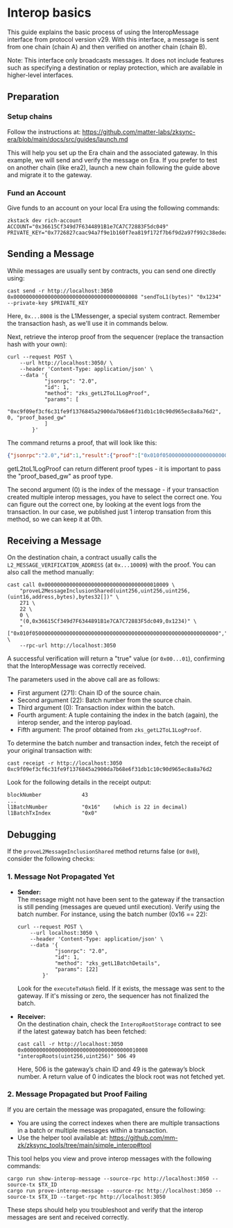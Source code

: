 # Interop basics

This guide explains the basic process of using the InteropMessage interface from protocol version v29. With this interface, a message is sent from one chain (chain A) and then verified on another chain (chain B).

Note: This interface only broadcasts messages. It does not include features such as specifying a destination or replay protection, which are available in higher-level interfaces.

## Preparation

### Setup chains

Follow the instructions at:
https://github.com/matter-labs/zksync-era/blob/main/docs/src/guides/launch.md

This will help you set up the Era chain and the associated gateway. In this example, we will send and verify the message on Era. If you prefer to test on another chain (like era2), launch a new chain following the guide above and migrate it to the gateway.

### Fund an Account

Give funds to an account on your local Era using the following commands:

```
zkstack dev rich-account
ACCOUNT="0x36615Cf349d7F6344891B1e7CA7C72883F5dc049"
PRIVATE_KEY="0x7726827caac94a7f9e1b160f7ea819f172f7b6f9d2a97f992c38edeab82d4110"
```

## Sending a Message

While messages are usually sent by contracts, you can send one directly using:

```
cast send -r http://localhost:3050 0x0000000000000000000000000000000000008008 "sendToL1(bytes)" "0x1234" --private-key $PRIVATE_KEY
```

Here, `0x...8008` is the L1Messenger, a special system contract. Remember the transaction hash, as we'll use it in commands below.

Next, retrieve the interop proof from the sequencer (replace the transaction hash with your own):

```
curl --request POST \
    --url http://localhost:3050/ \
    --header 'Content-Type: application/json' \
    --data '{
            "jsonrpc": "2.0",
            "id": 1,
            "method": "zks_getL2ToL1LogProof",
            "params": [
                "0xc9f09ef3cf6c31fe9f1376845a2900da7b68e6f31db1c10c90d965ec8a8a76d2", 0, "proof_based_gw"   
            ]
        }'
```

The command returns a proof, that will look like this:


```json
{"jsonrpc":"2.0","id":1,"result":{"proof":["0x010f050000000000000000000000000000000000000000000000000000000000","0x72abee45b59e344af8a6e520241c4744aff26ed411f4c4b00f8af09adada43ba","0xc3d03eebfd83049991ea3d3e358b6712e7aa2e2e63dc2d4b438987cec28ac8d0","0xe3697c7f33c31a9b0f0aeb8542287d0d21e8c4cf82163d0c44c7a98aa11aa111","0x199cc5812543ddceeddd0fc82807646a4899444240db2c0d2f20c3cceb5f51fa","0xe4733f281f18ba3ea8775dd62d2fcd84011c8c938f16ea5790fd29a03bf8db89","0x1798a1fd9c8fbb818c98cff190daa7cc10b6e5ac9716b4a2649f7c2ebcef2272","0x66d7c5983afe44cf15ea8cf565b34c6c31ff0cb4dd744524f7842b942d08770d","0xb04e5ee349086985f74b73971ce9dfe76bbed95c84906c5dffd96504e1e5396c","0xac506ecb5465659b3a927143f6d724f91d8d9c4bdb2463aee111d9aa869874db","0x124b05ec272cecd7538fdafe53b6628d31188ffb6f345139aac3c3c1fd2e470f","0xc3be9cbd19304d84cca3d045e06b8db3acd68c304fc9cd4cbffe6d18036cb13f","0xfef7bd9f889811e59e4076a0174087135f080177302763019adaf531257e3a87","0xa707d1c62d8be699d34cb74804fdd7b4c568b6c1a821066f126c680d4b83e00b","0xf6e093070e0389d2e529d60fadb855fdded54976ec50ac709e3a36ceaa64c291","0xe4ed1ec13a28c40715db6399f6f99ce04e5f19d60ad3ff6831f098cb6cf75944","0x0000000000000000000000000000000000000000000000000000000000000015","0x156467afe10e8eb1dcac04cca213c53d4bade9d73edfe9410ea45c86ebd9804e","0xcc4c41edb0c2031348b292b768e9bac1ee8c92c09ef8a3277c2ece409c12d86a","0x183a40fea23b03351928919261dfc02e45b94b564e263d339a601b9740112ccc","0x4cd95f8962e2e3b5f525a0f4fdfbbf0667990c7159528a008057f3592bcb2c06","0x112038ecbdf21c5fc2ef97d9ec047402bba05d6ff2aa1b304dcfac974ebaa109","0x0000000000000000000000000000001900000000000000000000000000000003","0x00000000000000000000000000000000000000000000000000000000000001fa","0x0102000100000000000000000000000000000000000000000000000000000000","0xf84927dc03d95cc652990ba75874891ccc5a4d79a0e10a2ffdd238a34a39f828","0x2c21d37d09509f7ccb3d7d93c86ff4d7b29246113b0032dec9688c9e119d6872"],"id":0,"root":"0xeb6861fa2f2fd60c93dba1343bf85e2312811fd23549b3df2b8017102430f086"}}
```

getL2toL1LogProof can return different proof types - it is important to pass the "proof_based_gw" as proof type.

The second argument (0) is the index of the message - if your transaction created multiple interop messages, you have to select the correct one. You can figure out the correct one, by looking at the event logs from the transaction. In our case, we published just 1 interop transation from this method, so we can keep it at 0th.


## Receiving a Message

On the destination chain, a contract usually calls the `L2_MESSAGE_VERIFICATION_ADDRESS` (at `0x...10009`) with the proof. You can also call the method manually:

```
cast call 0x0000000000000000000000000000000000010009 \
    "proveL2MessageInclusionShared(uint256,uint256,uint256,(uint16,address,bytes),bytes32[])" \
    271 \
    22 \
    0 \
    "(0,0x36615Cf349d7F6344891B1e7CA7C72883F5dc049,0x1234)" \
    "["0x010f050000000000000000000000000000000000000000000000000000000000","0x72abee45b59e344af8a6e520241c4744aff26ed411f4c4b00f8af09adada43ba","0xc3d03eebfd83049991ea3d3e358b6712e7aa2e2e63dc2d4b438987cec28ac8d0","0xe3697c7f33c31a9b0f0aeb8542287d0d21e8c4cf82163d0c44c7a98aa11aa111","0x199cc5812543ddceeddd0fc82807646a4899444240db2c0d2f20c3cceb5f51fa","0xe4733f281f18ba3ea8775dd62d2fcd84011c8c938f16ea5790fd29a03bf8db89","0x1798a1fd9c8fbb818c98cff190daa7cc10b6e5ac9716b4a2649f7c2ebcef2272","0x66d7c5983afe44cf15ea8cf565b34c6c31ff0cb4dd744524f7842b942d08770d","0xb04e5ee349086985f74b73971ce9dfe76bbed95c84906c5dffd96504e1e5396c","0xac506ecb5465659b3a927143f6d724f91d8d9c4bdb2463aee111d9aa869874db","0x124b05ec272cecd7538fdafe53b6628d31188ffb6f345139aac3c3c1fd2e470f","0xc3be9cbd19304d84cca3d045e06b8db3acd68c304fc9cd4cbffe6d18036cb13f","0xfef7bd9f889811e59e4076a0174087135f080177302763019adaf531257e3a87","0xa707d1c62d8be699d34cb74804fdd7b4c568b6c1a821066f126c680d4b83e00b","0xf6e093070e0389d2e529d60fadb855fdded54976ec50ac709e3a36ceaa64c291","0xe4ed1ec13a28c40715db6399f6f99ce04e5f19d60ad3ff6831f098cb6cf75944","0x0000000000000000000000000000000000000000000000000000000000000015","0x156467afe10e8eb1dcac04cca213c53d4bade9d73edfe9410ea45c86ebd9804e","0xcc4c41edb0c2031348b292b768e9bac1ee8c92c09ef8a3277c2ece409c12d86a","0x183a40fea23b03351928919261dfc02e45b94b564e263d339a601b9740112ccc","0x4cd95f8962e2e3b5f525a0f4fdfbbf0667990c7159528a008057f3592bcb2c06","0x112038ecbdf21c5fc2ef97d9ec047402bba05d6ff2aa1b304dcfac974ebaa109","0x0000000000000000000000000000003100000000000000000000000000000001","0x00000000000000000000000000000000000000000000000000000000000001fa","0x0101000100000000000000000000000000000000000000000000000000000000","0xf84927dc03d95cc652990ba75874891ccc5a4d79a0e10a2ffdd238a34a39f828"]" \
    --rpc-url http://localhost:3050
```

A successful verification will return a "true" value (or `0x00...01`), confirming that the InteropMessage was correctly received.

The parameters used in the above call are as follows:

- First argument (271): Chain ID of the source chain.
- Second argument (22): Batch number from the source chain.
- Third argument (0): Transaction index within the batch.
- Fourth argument: A tuple containing the index in the batch (again), the interop sender, and the interop payload.
- Fifth argument: The proof obtained from `zks_getL2ToL1LogProof`.

To determine the batch number and transaction index, fetch the receipt of your original transaction with:

```
cast receipt -r http://localhost:3050 0xc9f09ef3cf6c31fe9f1376845a2900da7b68e6f31db1c10c90d965ec8a8a76d2
```

Look for the following details in the receipt output:

```
blockNumber             43
...
l1BatchNumber           "0x16"    (which is 22 in decimal)
l1BatchTxIndex          "0x0"
```

## Debugging

If the `proveL2MessageInclusionShared` method returns false (or `0x0`), consider the following checks:

### 1. Message Not Propagated Yet

- **Sender:**  
    The message might not have been sent to the gateway if the transaction is still pending (messages are queued until execution). Verify using the batch number. For instance, using the batch number (0x16 == 22):

    ```shell
    curl --request POST \
        --url localhost:3050 \
        --header 'Content-Type: application/json' \
        --data '{
                "jsonrpc": "2.0",
                "id": 1,
                "method": "zks_getL1BatchDetails",
                "params": [22]
            }'
    ```

    Look for the `executeTxHash` field. If it exists, the message was sent to the gateway. If it's missing or zero, the sequencer has not finalized the batch.

- **Receiver:**  
    On the destination chain, check the `InteropRootStorage` contract to see if the latest gateway batch has been fetched:

    ```
    cast call -r http://localhost:3050 0x0000000000000000000000000000000000010008 "interopRoots(uint256,uint256)" 506 49
    ```

    Here, 506 is the gateway’s chain ID and 49 is the gateway’s block number. A return value of 0 indicates the block root was not fetched yet.

### 2. Message Propagated but Proof Failing

If you are certain the message was propagated, ensure the following:
- You are using the correct indexes when there are multiple transactions in a batch or multiple messages within a transaction.
- Use the helper tool available at:
    https://github.com/mm-zk/zksync_tools/tree/main/simple_interop#tool

This tool helps you view and prove interop messages with the following commands:

```
cargo run show-interop-message --source-rpc http://localhost:3050 --source-tx $TX_ID
cargo run prove-interop-message --source-rpc http://localhost:3050 --source-tx $TX_ID --target-rpc http://localhost:3050
```

These steps should help you troubleshoot and verify that the interop messages are sent and received correctly.